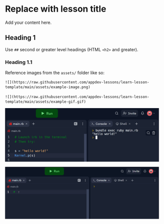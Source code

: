# Replace with lesson title

Add your content here.

## Heading 1

Use `##` second or greater level headings (HTML `<h2>` and greater).

### Heading 1.1

Reference images from the `assets/` folder like so:

```
![](https://raw.githubusercontent.com/appdev-lessons/learn-lesson-template/main/assets/example-image.png)

![](https://raw.githubusercontent.com/appdev-lessons/learn-lesson-template/main/assets/example-gif.gif)
```

![](https://raw.githubusercontent.com/appdev-lessons/learn-lesson-template/main/assets/example-image.png)

![](https://raw.githubusercontent.com/appdev-lessons/learn-lesson-template/main/assets/example-gif.gif)
